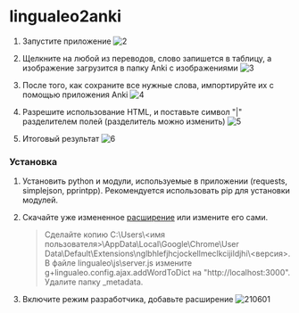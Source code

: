 # lingualeo2anki

1. Запустите приложение
![2](https://cloud.githubusercontent.com/assets/7573215/8169784/8bf77b7a-13b4-11e5-9197-bbabf3e0143a.jpg)

2. Щелкните на любой из переводов, слово запишется в таблицу, а изображение загрузится в папку Anki с изображениями
![3](https://cloud.githubusercontent.com/assets/7573215/8169788/8e584a52-13b4-11e5-807b-39278da8b302.jpg)

3. После того, как сохраните все нужные слова, импортируйте их с помощью приложения Anki
![4](https://cloud.githubusercontent.com/assets/7573215/8169790/915372b8-13b4-11e5-8491-db89f9c141d2.jpg)

4. Разрешите использование HTML, и поставьте символ "|" разделителем полей (разделитель можно изменить)
![5](https://cloud.githubusercontent.com/assets/7573215/8169795/95baac40-13b4-11e5-82d6-ca4d6a986149.jpg)

5. Итоговый результат
![6](https://cloud.githubusercontent.com/assets/7573215/8169796/95c6b422-13b4-11e5-9727-7f548dcc01dd.jpg)


### Установка
1. Установить python и модули, используемые в приложении (requests, simplejson, pprintpp). Рекомендуется использовать pip для установки модулей.
2. Скачайте уже измененное [расширение](https://mega.co.nz/#F!8sFHjQZa!Tj0cZnarJo2N24SRFNWVMg) или измените его сами.
    > Сделайте копию C:\Users\\<имя пользователя>\AppData\Local\Google\Chrome\User Data\Default\Extensions\nglbhlefjhcjockellmeclkcijildjhi\\<версия>\. В файле lingualeo\js\server.js измените g+lingualeo.config.ajax.addWordToDict на "http://localhost:3000". Удалите папку _metadata.

3. Включите режим разработчика, добавьте расширение
![210601](https://cloud.githubusercontent.com/assets/7573215/8169794/959ce23c-13b4-11e5-8234-6f0c0429e440.png)
